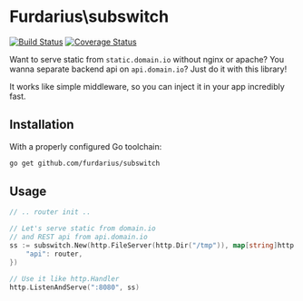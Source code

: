 # Furdarius\subswitch
[![Build Status](https://travis-ci.org/Furdarius/subswitch.svg?branch=master)](https://travis-ci.org/Furdarius/subswitch) [![Coverage Status](https://coveralls.io/repos/github/Furdarius/subswitch/badge.svg?branch=master)](https://coveralls.io/github/Furdarius/subswitch?branch=master)


Want to serve static from `static.domain.io` without nginx or apache? You wanna separate backend api on `api.domain.io`? Just do it with this library!

It works like simple middleware, so you can inject it in your app incredibly fast.

## Installation

With a properly configured Go toolchain:
```sh
go get github.com/furdarius/subswitch
```

## Usage

```go
// .. router init ..

// Let's serve static from domain.io
// and REST api from api.domain.io
ss := subswitch.New(http.FileServer(http.Dir("/tmp")), map[string]http.Handler{
    "api": router,
})

// Use it like http.Handler
http.ListenAndServe(":8080", ss)
```
